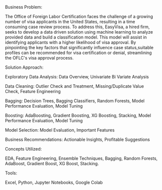 Business Problem:

The Office of Foreign Labor Certification faces the challenge of a growing number of visa applicants in the United States, resulting in a time consuming case review process.
To address this, EasyVisa, a hired firm, seeks to develop a data driven solution using machine learning to analyze provided data and build a classification model.
This model will assist in identifying applicants with a higher likelihood of visa approval.
By pinpointing the key factors that significantly influence case status,suitable profiles can be recommended for visa certification or denial, streamlining the OFLC's visa approval process.

Solution Approach:

Exploratory Data Analysis: Data Overview, Univariate Bi Variate Analysis

Data Cleaning: Outlier Check and Treatment, Missing/Duplicate Value Check, Feature
Engineering

Bagging: Decision Trees, Bagging Classifiers, Random Forests, Model Performance
Evaluation, Model Tuning

Boosting: AdaBoosting, Gradient Boosting, XG Boosting, Stacking, Model Performance
Evaluation, Model Tuning

Model Selection: Model Evaluation, Important Features

Business Recommendations: Actionable Insights, Profitable Suggestions

Concepts Utilized: 

EDA, Feature Engineering, Ensemble Techniques, Bagging, Random Forests, AdaBoost, Gradient Boost, XG Boost, Stacking.

Tools: 

Excel, Python, Jupyter Notebooks, Google Colab

